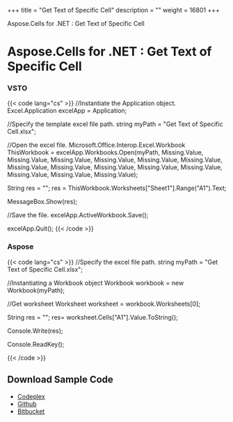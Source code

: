 +++
title = "Get Text of Specific Cell" 
description = "" 
weight = 16801 
+++

Aspose.Cells for .NET : Get Text of Specific Cell  

# Aspose.Cells for .NET : Get Text of Specific Cell


### VSTO

{{< code lang="cs" >}}
//Instantiate the Application object.
Excel.Application excelApp = Application;

//Specify the template excel file path.
string myPath = "Get Text of Specific Cell.xlsx";

//Open the excel file.
Microsoft.Office.Interop.Excel.Workbook ThisWorkbook = excelApp.Workbooks.Open(myPath, Missing.Value, Missing.Value,
	  Missing.Value, Missing.Value,
	  Missing.Value, Missing.Value,
	  Missing.Value, Missing.Value,
	  Missing.Value, Missing.Value,
	  Missing.Value, Missing.Value,
	  Missing.Value, Missing.Value);

String res = "";
res = ThisWorkbook.Worksheets["Sheet1"].Range("A1").Text;

MessageBox.Show(res);

//Save the file.
excelApp.ActiveWorkbook.Save();

excelApp.Quit();
{{< /code >}}

### Aspose

{{< code lang="cs" >}}
//Specify the excel file path.
string myPath = "Get Text of Specific Cell.xlsx";

//Instantiating a Workbook object
Workbook workbook = new Workbook(myPath);

//Get worksheet
Worksheet worksheet = workbook.Worksheets[0];

String res = "";
res= worksheet.Cells["A1"].Value.ToString();

Console.Write(res);

Console.ReadKey();

{{< /code >}}

## Download Sample Code

*   [Codeplex](https://asposevsto.codeplex.com/downloads/get/1459779)
*   [Github](https://github.com/asposemarketplace/Aspose_for_VSTO/releases/download/Aspose.Cells1.1/Get.Text.of.Specific.Cell.Aspose.Cells.zip)
*   [Bitbucket](https://bitbucket.org/asposemarketplace/aspose-for-vsto/wiki/Get%20Text%20of%20Specific%20Cell)

